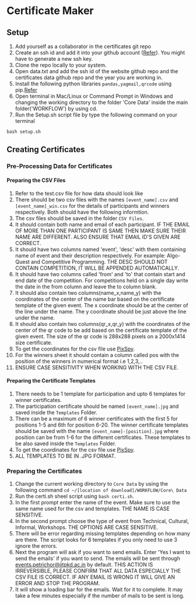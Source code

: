 
# Certificate Maker

## Setup

1) Add yourself as a collaborator in the certificates git repo
1) Create an ssh id and add it into your github account ([Refer](https://docs.github.com/en/authentication/connecting-to-github-with-ssh/adding-a-new-ssh-key-to-your-github-account)). You might have to generate a new ssh key.
2) Clone the repo locally to your system.
4) Open data.txt and add the ssh id of the website github repo  and the certificates data github repo and the year you are working in.
5) Install the following python libraries `pandas,yagmail,qrcode` using pip.[Refer](https://packaging.python.org/en/latest/tutorials/installing-packages/#installing-from-pypi)
6) Open terminal in Mac/Linux or Command Prompt in Windows and changing the working directory to the folder 'Core Data' inside the main folder('WORKFLOW') by using cd.
7) Run the Setup.sh script file by type the following command on your terminal 
```
bash setup.sh
```
## Creating Certificates
### Pre-Processing Data for Certificates
#### Preparing the CSV Files
1. Refer to the test.csv file for how data should look like
2. There should be two csv files with the names `[event_name].csv` and `[event_name]_win.csv` for the details of participants and winners respectively. Both should have the following informtion.
3. The csv files should be saved in the folder `CSV Files`.
2. It should contain both name and email of each participant. IF THE EMAIL OF MORE THAN ONE PARTICIPANT IS SAME THEN MAKE SURE THEIR NAME ARE DIFFERENT. ALSO ENSURE THAT EMAIL ID'S GIVEN ARE CORRECT.
3. It should have two columns named 'event', 'desc' with them containing name of event and their description respectively. For example: Algo-Quest and Competitive Programming. THE DESC SHOULD NOT CONTAIN COMPETITION, IT WILL BE APPENDED AUTOMATICALLY.
4. It should have two columns called 'from' and 'to' that contain start and end date of the competition. For competitions held on a single day write the date in the from column and leave the to column blank.
5. It should also contain two columns(name_x,name_y) with the coordinates of the center of the name bar based on the certificate template of the given event. The x coordinate should be at the center of the line under the name. The y coordinate should be just above the line under the name.
6. It should also contain two columns(qr_x,qr_y) with the coordinates of the center of the qr code to be add based on the certificate template of the given event. The size of the qr code is 288x288 pixels on a 2000x1414 size certificate.
9. To get the coordinates for the csv file use [PixSpy](https://pixspy.com/).
7. For the winners sheet it should contain a column called pos with the position of the winners in numerical format i.e 1,2,3,..
8. ENSURE CASE SENSITIVITY WHEN WORKING WITH THE CSV FILE.

#### Preparing the Certificate Templates
1. There needs to be 1 template for participation and upto 6 templates for winner certificates.
2. The participation certificate should be named `[event_name].jpg` and saved inside the `Templates` Folder.
3. There can be a maximum of 6 winner certificates with the first 5 for positions 1-5 and 6th for position 6-20. The winner certificate templates should be saved with the name `[event_name]-[position].jpg` where position can be from 1-6 for the different certificates. These templates to be also saved inside the `Templates` Folder.
4. To get the coordinates for the csv file use [PixSpy](https://pixspy.com/).
5. ALL TEMPLATES TO BE IN .JPG FORMAT.

### Preparing the Certificates

1. Change the current working directory to `Core Data` by using the following command 
`cd ~/[location of download]/WORKFLOW/Core\ Data` 
2. Run the certi.sh sheel script using `bash certi.sh`.
3. In the first prompt enter the name of the event. Make sure to use the same name used for the csv and templates. THE NAME IS CASE SENSITIVE.
4. In the second prompt choose the type of event from Technical,  Cultural, Informal, Workshops. THE OPTIONS ARE CASE SENSITIVE.
5. There will be error regarding missing templates depending on how many are there. The script looks for 6 templates if you only need to use 3 ignore the errors.
6. Next the program will ask if you want to send emails. Enter 'Yes I want to send the emails' if you want to send. The emails will be sent through events.petrichor@iitpkd.ac.in by default. THIS ACTION IS IRREVERSIBLE, PLEASE CONFIRM THAT ALL DATA ESPECIALLY THE CSV FILE IS CORRECT. IF ANY EMAIL IS WRONG IT WILL GIVE AN ERROR AND STOP THE PROGRAM.
7. It will show a loading bar for the emails. Wait for it to complete. It may take a few minutes especially if the number of mails to be sent is long.

